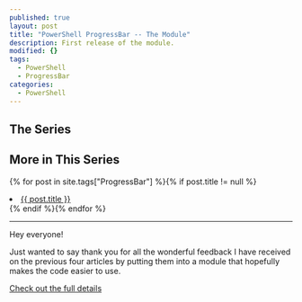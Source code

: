 ```yaml
---
published: true
layout: post
title: "PowerShell ProgressBar -- The Module"
description: First release of the module.
modified: {}
tags: 
  - PowerShell
  - ProgressBar
categories: 
  - PowerShell
---
```


## The Series
## More in This Series

{% for post in site.tags["ProgressBar"] %}{% if post.title != null %}
      <li class="entry-title"><a href="{{ site.url }}{{ post.url }}" title="{{ post.title }}">{{ post.title }}</a></li>
{% endif %}{% endfor %}

----

Hey everyone!

Just wanted to say thank you for all the wonderful feedback I have received on the previous four articles by putting them into a module that hopefully makes the code easier to use.

[Check out the full details](http://tiberriver256.github.io/PoshProgressBar "The Module")
